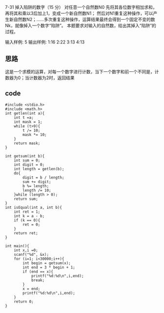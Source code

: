 7-31 掉入陷阱的数字（15 分）
对任意一个自然数N0 先将其各位数字相加求和，再将其和乘以3后加上1，变成一个新自然数N1；
然后对N1重复这种操作，可以产生新自然数N2；……多次重复这种操作，运算结果最终会得到一个固定不变的数Nk，就像掉入一个数字“陷阱”。
本题要求对输入的自然数，给出其掉入“陷阱”的过程。


输入样例:
5
输出样例:
1:16
2:22
3:13
4:13

## 思路 
这是一个求模的运算，对每一个数字进行计数，当下一个数字和前一个不同是，计数器为0；当计数器为2时，返回结果
## code 
```
#include <stdio.h>
#include <math.h>
int getlen(int a){
	int t =a;
	int mask = 1;
	while (t>9){
		t /= 10;
		mask *= 10;
	}
	return mask;
}

int getsum(int b){
	int sum = 0;
	int digit = 0;
	int length = getlen(b);
	do{
		digit = b / length;
		sum += digit;
		b %= length;
		length /= 10;
	}while (length > 0);
	return sum;
} 
int isEqual(int a, int b){
	int ret = 1;
	int k = a - b;
	if (k == 0){
		ret = 0;
	}
	return ret;
}

int main(){
	int x,i =0;
	scanf("%d", &x);
	for (i=1; i<30000;i++){
		int begin = getsum(x);
		int end = 3 * begin + 1;
		if (end == x){
			printf("%d:%d\n",i,end);
			break;
		} 
		x = end;
		printf("%d:%d\n",i,end);
	}
	return 0;
} 
```
